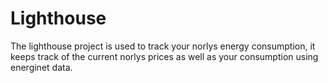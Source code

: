 
# Lighthouse

The lighthouse project is used to track your norlys energy consumption, it keeps track of the current norlys prices as well as your consumption using energinet data.